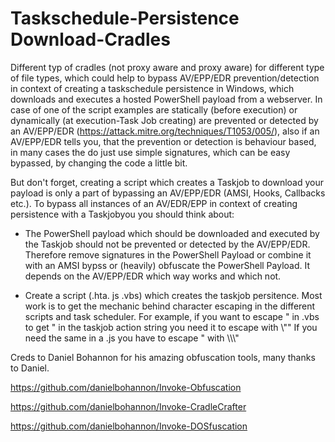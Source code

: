 # Taskschedule-Persistence Download-Cradles
Different typ of cradles (not proxy aware and proxy aware) for different type of file types, which could help to bypass AV/EPP/EDR prevention/detection in context of creating a taskschedule persistence in Windows, which downloads and executes a hosted PowerShell payload from a webserver. In case of one of the script examples are statically (before execution) or dynamically (at execution-Task Job creating) are prevented or detected by an AV/EPP/EDR (https://attack.mitre.org/techniques/T1053/005/), also if an AV/EPP/EDR tells you, that the prevention or detection is behaviour based, in many cases the do just use simple signatures, which can be easy bypassed, by changing the code a little bit.  

But don't forget, creating a script which creates a Taskjob to download your payload is only a part of bypassing an AV/EPP/EDR (AMSI, Hooks, Callbacks etc.).
To bypass all instances of an AV/EDR/EPP in context of creating persistence with a Taskjobyou you should think about:

- The PowerShell payload which should be downloaded and executed by the Taskjob should not be prevented or detected by the AV/EPP/EDR.
  Therefore remove signatures in the PowerShell Payload or combine it with an AMSI bypss or (heavily) obfuscate the PowerShell Payload.
  It depends on the AV/EPP/EDR which way works and which not. 
  
- Create a script (.hta. js .vbs) which creates the taskjob persitence. Most work is to get the mechanic behind character escaping in the different scripts and
  task scheduler. For example, if you want to escape \" in .vbs to get \" in the taskjob action string you need it to escape with \\\""
  If you need the same in a .js you have to escape \" with \\\\\\"
  

Creds to Daniel Bohannon for his amazing obfuscation tools, many thanks to Daniel.

https://github.com/danielbohannon/Invoke-Obfuscation

https://github.com/danielbohannon/Invoke-CradleCrafter

https://github.com/danielbohannon/Invoke-DOSfuscation
